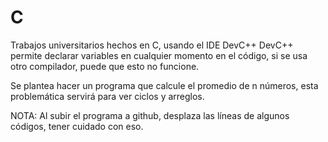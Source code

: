 # C

Trabajos universitarios hechos en C, usando el IDE DevC++
DevC++ permite declarar variables en cualquier momento en el código, si se usa otro compilador, puede que esto no funcione.

Se plantea hacer un programa que calcule el promedio de n números, esta problemática servirá para ver ciclos y arreglos.

NOTA: Al subir el programa a github, desplaza las líneas de algunos códigos, tener cuidado con eso.

